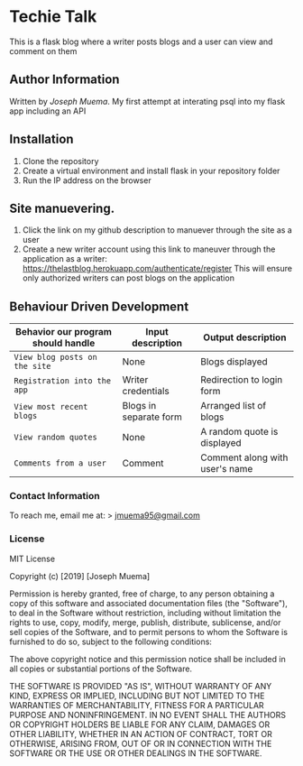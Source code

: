 # Techie Talk

This is a flask blog where a writer posts blogs and a user can view and comment on them

## Author Information
Written by *Joseph Muema*. My first attempt at interating psql into my flask app including an API

## Installation

1. Clone the repository
2. Create a virtual environment and install flask in your repository folder 
3. Run the IP address on the browser

## Site manuevering.
1. Click the link on my github description to manuever through the site as a user
2. Create a new writer account using this link to maneuver through the application as a writer:                                                https://thelastblog.herokuapp.com/authenticate/register
This will ensure only authorized writers can post blogs on the application

## Behaviour Driven Development

| Behavior our program should handle | Input description |  Output description
| --- | --- | --- |
| `View blog posts on the site` | None | Blogs displayed
| `Registration into the app` | Writer credentials |  Redirection to login form
| `View most recent blogs` | Blogs in separate form |  Arranged list of blogs
| `View random quotes` | None |  A random quote is displayed
| `Comments from a user` | Comment|  Comment along with user's name

### Contact Information

To reach me, email me at: > jmuema95@gmail.com

### License
MIT License

Copyright (c) [2019] [Joseph Muema]

Permission is hereby granted, free of charge, to any person obtaining a copy
of this software and associated documentation files (the "Software"), to deal
in the Software without restriction, including without limitation the rights
to use, copy, modify, merge, publish, distribute, sublicense, and/or sell
copies of the Software, and to permit persons to whom the Software is
furnished to do so, subject to the following conditions:

The above copyright notice and this permission notice shall be included in all
copies or substantial portions of the Software.

THE SOFTWARE IS PROVIDED "AS IS", WITHOUT WARRANTY OF ANY KIND, EXPRESS OR
IMPLIED, INCLUDING BUT NOT LIMITED TO THE WARRANTIES OF MERCHANTABILITY,
FITNESS FOR A PARTICULAR PURPOSE AND NONINFRINGEMENT. IN NO EVENT SHALL THE
AUTHORS OR COPYRIGHT HOLDERS BE LIABLE FOR ANY CLAIM, DAMAGES OR OTHER
LIABILITY, WHETHER IN AN ACTION OF CONTRACT, TORT OR OTHERWISE, ARISING FROM,
OUT OF OR IN CONNECTION WITH THE SOFTWARE OR THE USE OR OTHER DEALINGS IN THE
SOFTWARE.